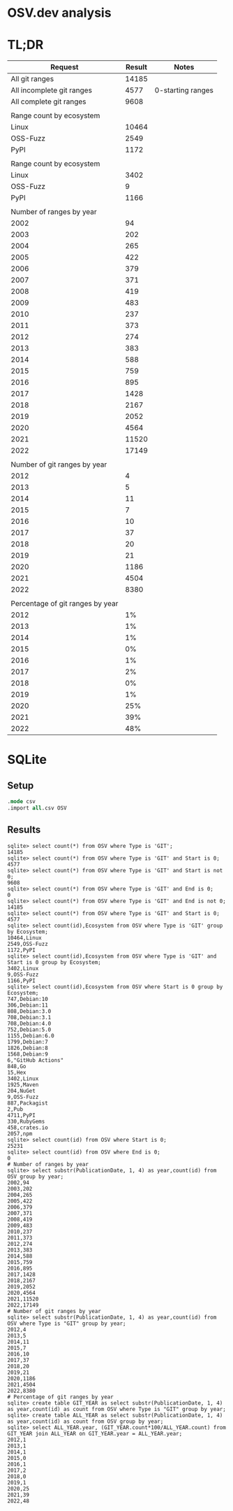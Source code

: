 OSV.dev analysis
===

# TL;DR
| Request | Result | Notes |
| - | - | - |
| All git ranges | 14185 |
| All incomplete git ranges | 4577 | 0-starting ranges |
| All complete git ranges | 9608 |
| | |
| Range count by ecosystem | | |
| Linux | 10464 |
| OSS-Fuzz | 2549 |
| PyPI | 1172 |
| | |
| Range count by ecosystem | | |
| Linux | 3402 |
| OSS-Fuzz | 9 |
| PyPI | 1166 |
| | |
| Number of ranges by year | | |
|2002|94
|2003|202
|2004|265
|2005|422
|2006|379
|2007|371
|2008|419
|2009|483
|2010|237
|2011|373
|2012|274
|2013|383
|2014|588
|2015|759
|2016|895
|2017|1428
|2018|2167
|2019|2052
|2020|4564
|2021|11520
|2022|17149
| | |
|Number of git ranges by year||
|2012|4
|2013|5
|2014|11
|2015|7
|2016|10
|2017|37
|2018|20
|2019|21
|2020|1186
|2021|4504
|2022|8380
|||
| Percentage of git ranges by year||
|2012|1%
|2013|1%
|2014|1%
|2015|0%
|2016|1%
|2017|2%
|2018|0%
|2019|1%
|2020|25%
|2021|39%
|2022|48%

# SQLite
## Setup
```sql
.mode csv
.import all.csv OSV
```

## Results
```
sqlite> select count(*) from OSV where Type is 'GIT';
14185
sqlite> select count(*) from OSV where Type is 'GIT' and Start is 0;
4577
sqlite> select count(*) from OSV where Type is 'GIT' and Start is not 0;
9608
sqlite> select count(*) from OSV where Type is 'GIT' and End is 0;
0
sqlite> select count(*) from OSV where Type is 'GIT' and End is not 0;
14185
sqlite> select count(*) from OSV where Type is 'GIT' and Start is 0;
4577
sqlite> select count(id),Ecosystem from OSV where Type is 'GIT' group by Ecosystem;
10464,Linux
2549,OSS-Fuzz
1172,PyPI
sqlite> select count(id),Ecosystem from OSV where Type is 'GIT' and Start is 0 group by Ecosystem;
3402,Linux
9,OSS-Fuzz
1166,PyPI
sqlite> select count(id),Ecosystem from OSV where Start is 0 group by Ecosystem;
747,Debian:10
306,Debian:11
808,Debian:3.0
708,Debian:3.1
708,Debian:4.0
752,Debian:5.0
1155,Debian:6.0
1799,Debian:7
1826,Debian:8
1568,Debian:9
6,"GitHub Actions"
848,Go
15,Hex
3402,Linux
1925,Maven
204,NuGet
9,OSS-Fuzz
887,Packagist
2,Pub
4711,PyPI
330,RubyGems
458,crates.io
2057,npm
sqlite> select count(id) from OSV where Start is 0;
25231
sqlite> select count(id) from OSV where End is 0;
0
# Number of ranges by year
sqlite> select substr(PublicationDate, 1, 4) as year,count(id) from OSV group by year;
2002,94
2003,202
2004,265
2005,422
2006,379
2007,371
2008,419
2009,483
2010,237
2011,373
2012,274
2013,383
2014,588
2015,759
2016,895
2017,1428
2018,2167
2019,2052
2020,4564
2021,11520
2022,17149
# Number of git ranges by year
sqlite> select substr(PublicationDate, 1, 4) as year,count(id) from OSV where Type is "GIT" group by year;
2012,4
2013,5
2014,11
2015,7
2016,10
2017,37
2018,20
2019,21
2020,1186
2021,4504
2022,8380
# Percentage of git ranges by year
sqlite> create table GIT_YEAR as select substr(PublicationDate, 1, 4) as year,count(id) as count from OSV where Type is "GIT" group by year;
sqlite> create table ALL_YEAR as select substr(PublicationDate, 1, 4) as year,count(id) as count from OSV group by year;
sqlite> select ALL_YEAR.year, (GIT_YEAR.count*100/ALL_YEAR.count) from GIT_YEAR join ALL_YEAR on GIT_YEAR.year = ALL_YEAR.year;
2012,1
2013,1
2014,1
2015,0
2016,1
2017,2
2018,0
2019,1
2020,25
2021,39
2022,48
```

